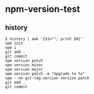 # npm-version-test

## history

```shell
$ history | awk '{$1=""; print $0}'
npm init
npm i
git add .
git commit
npm version patch
npm version minor
npm version major
npm version patch -m "Upgrade to %s"
npm --no-git-tag-version version patch
git add .
git commit
```
